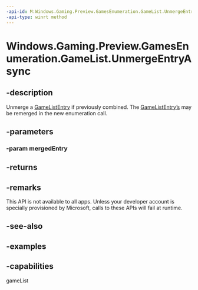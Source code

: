 ```yaml
---
-api-id: M:Windows.Gaming.Preview.GamesEnumeration.GameList.UnmergeEntryAsync(Windows.Gaming.Preview.GamesEnumeration.GameListEntry)
-api-type: winrt method
---
```


<!-- Method syntax.
public IAsyncOperation<GameListEntry>> GameList.UnmergeEntryAsync(GameListEntry mergedEntry)
-->

# Windows.Gaming.Preview.GamesEnumeration.GameList.UnmergeEntryAsync

## -description
Unmerge a [GameListEntry](gamelistentry.md) if previously combined. The [GameListEntry’s](gamelistentry.md) may be remerged in the new enumeration call. 

## -parameters
### -param mergedEntry

## -returns

## -remarks
This API is not available to all apps. Unless your developer account is specially provisioned by Microsoft, calls to these APIs will fail at runtime.

## -see-also

## -examples


## -capabilities
gameList

